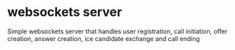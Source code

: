 # websockets server

Simple websockets server that handles user registration, call initiation, offer creation, answer creation, ice candidate exchange and call ending
